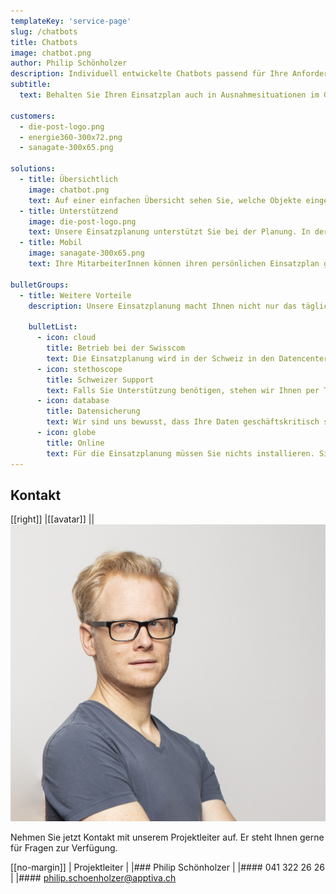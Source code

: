 ```yaml
---
templateKey: 'service-page'
slug: /chatbots
title: Chatbots
image: chatbot.png
author: Philip Schönholzer
description: Individuell entwickelte Chatbots passend für Ihre Anforderungen
subtitle:
  text: Behalten Sie Ihren Einsatzplan auch in Ausnahmesituationen im Griff.

customers:
  - die-post-logo.png
  - energie360-300x72.png
  - sanagate-300x65.png

solutions:
  - title: Übersichtlich
    image: chatbot.png
    text: Auf einer einfachen Übersicht sehen Sie, welche Objekte eingeplant sind und welche MitarbeiterInnen die Arbeiten erledigen werden. Der Einsatzplan weist Sie zudem auf Ferien, Feiertage, Betriebsferien und Kapazitätsengpässe hin.
  - title: Unterstützend
    image: die-post-logo.png
    text: Unsere Einsatzplanung unterstützt Sie bei der Planung. In der Abbildung oben sehen Sie, dass Frühauf Steffen bereits für 10 Stunden eingeplant ist. Sie können nun Gärtner Martin zu der Aufgabe hinzufügen, um ihn zu entlasten. Wenn Sie alle Engpässe bereinigt haben, erscheinen keine Warnungen mehr.
  - title: Mobil
    image: sanagate-300x65.png
    text: Ihre MitarbeiterInnen können ihren persönlichen Einsatzplan ganz einfach auf ihrem Smartphone abrufen. Er ist nahtlos in jede Kalender-App integrierbar. Zudem können Sie weitere Details und Anweisungen zu den einzelnen Aufgaben mitliefern.

bulletGroups:
  - title: Weitere Vorteile
    description: Unsere Einsatzplanung macht Ihnen nicht nur das tägliche Leben einfacher. Wir übernehmen auch das Drumherum, damit Sie sorglos planen können.

    bulletList:
      - icon: cloud
        title: Betrieb bei der Swisscom
        text: Die Einsatzplanung wird in der Schweiz in den Datencentern der Swisscom betrieben. Dadurch ist sie für Sie rund um die Uhr verfügbar.
      - icon: stethoscope
        title: Schweizer Support
        text: Falls Sie Unterstützung benötigen, stehen wir Ihnen per Telefon oder Mail persönlich zur Verfügung.
      - icon: database
        title: Datensicherung
        text: Wir sind uns bewusst, dass Ihre Daten geschäftskritisch sind. Darum sorgen wir für ein regelmässiges Backup.
      - icon: globe
        title: Online
        text: Für die Einsatzplanung müssen Sie nichts installieren. Sie steht Ihnen überall auf den unterschiedlichsten Geräten zur Verfügung.
---
```


## Kontakt

[[right]]
|[[avatar]]
||![Philip Schönholzer](../../data/employees/images/philip-schoenholzer.jpg)

Nehmen Sie jetzt Kontakt mit unserem Projektleiter auf.
Er steht Ihnen gerne für Fragen zur Verfügung.

[[no-margin]]
| Projektleiter
|
|### Philip Schönholzer
|
|#### 041 322 26 26
|
|#### [philip.schoenholzer@apptiva.ch](mailto:philip.schoenholzer@apptiva.ch)
